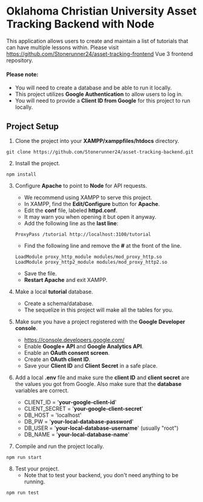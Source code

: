 # Oklahoma Christian University Asset Tracking Backend with Node

This application allows users to create and maintain a list of tutorials that can have multiple lessons within. Please visit https://github.com/Stonerunner24/asset-tracking-frontend Vue 3 frontend repository.
 
#### Please note:
- You will need to create a database and be able to run it locally.
- This project utilizes **Google Authentication** to allow users to log in.
- You will need to provide a **Client ID from Google** for this project to run locally.

## Project Setup
1. Clone the project into your **XAMPP/xamppfiles/htdocs** directory.
```
git clone https://github.com/Stonerunner24/asset-tracking-backend.git
```

2. Install the project.
```
npm install
```

3. Configure **Apache** to point to **Node** for API requests.
    - We recommend using XAMPP to serve this project.
    - In XAMPP, find the **Edit/Configure** button for **Apache**.
    - Edit the **conf** file, labeled **httpd.conf**. 
    - It may warn you when opening it but open it anyway.
    - Add the following line as the **last line**:
    
    ```
    ProxyPass /tutorial http://localhost:3100/tutorial 
    ```

    - Find the following line and remove the **#** at the front of the line.
    
    ```
    LoadModule proxy_http_module modules/mod_proxy_http.so
    LoadModule proxy_http2_module modules/mod_proxy_http2.so
    ```
    
    - Save the file.
    - **Restart Apache** and exit XAMPP.

4. Make a local **tutorial** database.
    - Create a schema/database.
    - The sequelize in this project will make all the tables for you.

5. Make sure you have a project registered with the **Google Developer console**.
    - https://console.developers.google.com/
    - Enable **Google+ API** and **Google Analytics API**.
    - Enable an **OAuth consent screen**.
    - Create an **OAuth client ID**.
    - Save your **Client ID** and **Client Secret** in a safe place.

6. Add a local **.env** file and make sure the **client ID** and **client secret** are the values you got from Google. Also make sure that the **database** variables are correct.
    - CLIENT_ID = '**your-google-client-id**'
    - CLIENT_SECRET = '**your-google-client-secret**'
    - DB_HOST = 'localhost'
    - DB_PW = '**your-local-database-password**'
    - DB_USER = '**your-local-database-username**' (usually "root")
    - DB_NAME = '**your-local-database-name**'

7. Compile and run the project locally.
```
npm run start
```

8. Test your project.
    - Note that to test your backend, you don't need anything to be running.
```
npm run test
```
